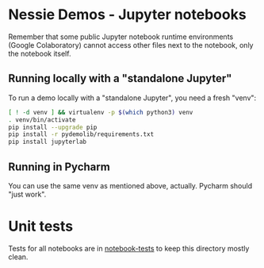 # Nessie Demos - Jupyter notebooks

Remember that some public Jupyter notebook runtime environments
(Google Colaboratory) cannot access other files next to the notebook, only the
notebook itself.

## Running locally with a "standalone Jupyter"

To run a demo locally with a "standalone Jupyter", you need a fresh "venv":

```bash
[ ! -d venv ] && virtualenv -p $(which python3) venv
. venv/bin/activate
pip install --upgrade pip
pip install -r pydemolib/requirements.txt
pip install jupyterlab
```

## Running in Pycharm

You can use the same venv as mentioned above, actually. Pycharm should "just work".

# Unit tests

Tests for all notebooks are in [notebook-tests](../notebook-tests) to keep this directory mostly clean.

